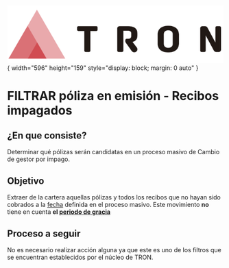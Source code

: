 ![Imagen LOGO](./00-Imagen/logo-TRON.png){ width="596" height="159" style="display: block; margin: 0 auto" }

[//]: # (---)
[//]: # (tags:)
[//]: # (  - negocio)
[//]: # (  - analista)
[//]: # (  - implementador)
[//]: # (  - desarrollador)
[//]: # (---)

# FILTRAR póliza en emisión - Recibos impagados

## **¿En que consiste?**
Determinar qué pólizas serán candidatas en un proceso masivo de Cambio de gestor por impago.

## **Objetivo**
Extraer de la cartera aquellas pólizas y todos los recibos que no hayan sido cobrados a la [fecha][FechaTratamiento] definida en el proceso masivo. Este movimiento **no** tiene en cuenta **el [periodo de gracia][NoLink]** 

## **Proceso a seguir**
No es necesario realizar acción alguna ya que este es uno de los filtros que se encuentran establecidos por el núcleo de TRON.

[//]: # (## **Vínculos**)
[//]: # (## **Preguntas frecuentes**)

[FechaTratamiento]: <../../CREAR-proceso-masivo-emision.md#fecha>
[PeriodoGracia]:    <>

[NoLink]: <../../../../../../../../NOLINK.md>